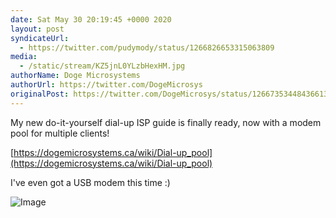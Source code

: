 ```yaml
---
date: Sat May 30 20:19:45 +0000 2020
layout: post
syndicateUrl:
  - https://twitter.com/pudymody/status/1266826653315063809
media:
  - /static/stream/KZ5jnL0YLzbHexHM.jpg
authorName: Doge Microsystems
authorUrl: https://twitter.com/DogeMicrosys
originalPost: https://twitter.com/DogeMicrosys/status/1266735344843661312
---
```

My new do-it-yourself dial-up ISP guide is finally ready, now with a modem pool for multiple clients!

[https://dogemicrosystems.ca/wiki/Dial-up_pool](https://dogemicrosystems.ca/wiki/Dial-up_pool)

I've even got a USB modem this time :) 

![Image](/static/stream/KZ5jnL0YLzbHexHM.jpg)